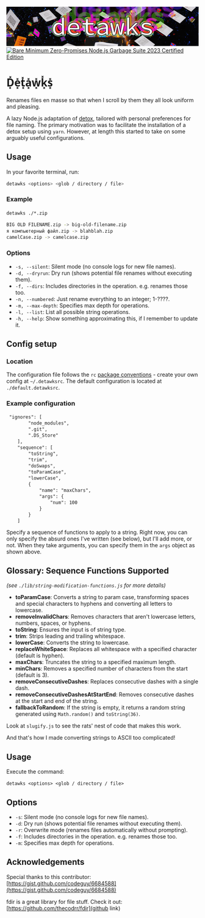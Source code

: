 ![Detawks Logo](./.github/detawks-small.jpg)
[![Bare Minimum Zero-Promises Node.js Garbage Suite 2023 Certified Edition](https://github.com/elliotberry/detawks/actions/workflows/nodejs-tests.yml/badge.svg)](https://github.com/elliotberry/detawks/actions/workflows/nodejs-tests.yml)

# D͓̽e͓̽t͓̽a͓̽w͓̽k͓̽s͓̽

Renames files en masse so that when I scroll by them they all look uniform and pleasing.

A lazy Node.js adaptation of [detox](https://github.com/dharple/detox), tailored with personal preferences for file naming. The primary motivation was to facilitate the installation of a detox setup using `yarn`. However, at length this started to take on some arguably useful configurations.

## Usage

In your favorite terminal, run:

```bash
detawks <options> <glob / directory / file> 
```

### Example

`detawks ./*.zip`

```bash
BIG OLD FILENAME.zip -> big-old-filename.zip
я компьютерный файл.zip -> blahblah.zip 
camelCase.zip -> camelcase.zip
```

### Options

- `-s, --silent`: Silent mode (no console logs for new file names).
- `-d, --dryrun`: Dry run (shows potential file renames without executing them).
- `-f, --dirs`: Includes directories in the operation. e.g. renames those too.
- `-n, --numbered`: Just rename everything to an integer; 1-????.
- `-m, --max-depth`: Specifies max depth for operations.
- `-l, --list`: List all possible string operations.
- `-h, --help`: Show something approximating this, if I remember to update it.

## Config setup

### Location

The configuration file follows the `rc` [package conventions](https://www.npmjs.com/package/rc) - create your own config at `~/.detawksrc`. The default configuration is located at `./default.detawksrc`.

### Example configuration

```
 "ignores": [
        "node_modules",
        ".git",
        ".DS_Store"
    ],
    "sequence": [
        "toString",
        "trim",
        "doSwaps",
        "toParamCase",
        "lowerCase",
        {
            "name": "maxChars",
            "args": {
                "num": 100
            }
        }
    ]
```

Specify a sequence of functions to apply to a string. Right now, you can only specify the absurd ones I've written (see below), but I'll add more, or not. When they take arguments, you can specify them in the `args` object as shown above.

## Glossary: Sequence Functions Supported

*(see `./lib/string-modification-functions.js` for more details)*

- **toParamCase**: Converts a string to param case, transforming spaces and special characters to hyphens and converting all letters to lowercase.
- **removeInvalidChars**: Removes characters that aren't lowercase letters, numbers, spaces, or hyphens.
- **toString**: Ensures the input is of string type.
- **trim**: Strips leading and trailing whitespace.
- **lowerCase**: Converts the string to lowercase.
- **replaceWhiteSpace**: Replaces all whitespace with a specified character (default is hyphen).
- **maxChars**: Truncates the string to a specified maximum length.
- **minChars**: Removes a specified number of characters from the start (default is 3).
- **removeConsecutiveDashes**: Replaces consecutive dashes with a single dash.
- **removeConsecutiveDashesAtStartEnd**: Removes consecutive dashes at the start and end of the string.
- **fallbackToRandom**: If the string is empty, it returns a random string generated using `Math.random()` and `toString(36)`.

Look at `slugify.js` to see the rats' nest of code that makes this work.

And that's how I made converting strings to ASCII too complicated!

## Usage

Execute the command:

```
detawks <options> <glob / directory / file> 
```

## Options

- `-s`: Silent mode (no console logs for new file names).
- `-d`: Dry run (shows potential file renames without executing them).
- `-r`: Overwrite mode (renames files automatically without prompting).
- `-f`: Includes directories in the operation. e.g. renames those too.
- `-m`: Specifies max depth for operations.

## Acknowledgements

Special thanks to this contributor: [https://gist.github.com/codeguy/6684588](https://gist.github.com/codeguy/6684588)

fdir is a great library for file stuff. Check it out: [https://github.com/thecodrr/fdir](github link)
